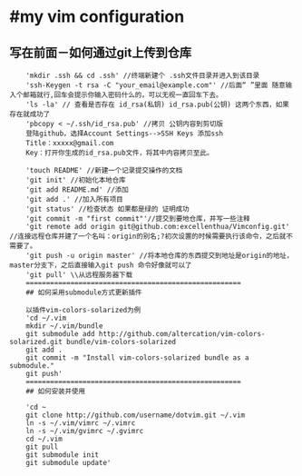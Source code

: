 #my vim configuration
=====================================================
## 写在前面－如何通过git上传到仓库

        'mkdir .ssh && cd .ssh' //终端新建个 .ssh文件目录并进入到该目录          
        'ssh-Keygen -t rsa -C "your_email@example.com"' //后面“ ”里面 随意输入个邮箱就行,回车会提示你输入密码什么的，可以无视一直回车下去。  
        'ls -la' // 查看是否存在 id_rsa(私钥) id_rsa.pub(公钥) 这两个东西，如果存在就成功了
        'pbcopy < ~/.ssh/id_rsa.pub' //拷贝 公钥内容到剪切版
        登陆github，选择Account Settings-->SSH Keys 添加ssh
        Title：xxxxx@gmail.com
        Key：打开你生成的id_rsa.pub文件，将其中内容拷贝至此。
        
        'touch README' //新建一个记录提交操作的文档
        'git init' //初始化本地仓库
        'git add README.md' //添加
        'git add .' //加入所有项目
        'git status' //检查状态 如果都是绿的 证明成功
        'git commit -m "first commit"'//提交到要地仓库，并写一些注释
        'git remote add origin git@github.com:excellenthua/Vimconfig.git' //连接远程仓库并建了一个名叫：origin的别名;?初次设置的时候需要执行该命令，之后就不需要了。
        'git push -u origin master' //将本地仓库的东西提交到地址是origin的地址，master分支下，之后直接输入git push 命令好像就可以了
        'git pull' \\从远程服务器下载
        =====================================================
        ## 如何采用submodule方式更新插件
        
        以插件vim-colors-solarized为例
        'cd ~/.vim
        mkdir ~/.vim/bundle
        git submodule add http://github.com/altercation/vim-colors-solarized.git bundle/vim-colors-solarized
        git add .
        git commit -m "Install vim-colors-solarized bundle as a submodule."
        git push'
        =====================================================
        ## 如何安装并使用
        
        'cd ~
        git clone http://github.com/username/dotvim.git ~/.vim
        ln -s ~/.vim/vimrc ~/.vimrc
        ln -s ~/.vim/gvimrc ~/.gvimrc
        cd ~/.vim
        git pull
        git submodule init
        git submodule update'
        
